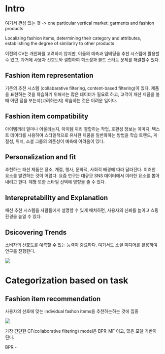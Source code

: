 
# Intro
여기서 관심 있는 것 -> one particular vertical market: garments and fashion products

Localizing fashion items, determining their category and attributes, establishing the degree of similariry to other products 

이전의 CV는 개인화를 고려하지 않지만, 이들의 예측과 임베딩을 추천 시스템에 활용할 수 있고, 과거에 사용자 선호도와 결합하여 희소성과 콜드 스타트 문제를 해결할수 있다.

## Fashion item representation

기존의 추천 시스템 (collabarative filtering, content-based filtering)이 있다, 제품을 표현하는 것을 학습하기 위해서는 많은 데이터가 필요로 하고, 고객이 패션 제품을 볼 때 어떤 점을 보는지(고려하는지) 학습하는 것은 어려운 일이다.

## Fashion item compatibility

아이템끼리 얼마나 어울리는지, 아이템 끼리 결합하는 작업, 
호환성 정보는 이미지, 텍스트 데이터를 사용하여 스타일적으로 유사한 제품을 일반화하는 방법을 학습
트렌드, 계절성, 위치, 소셜 그룹의 의존성이 예측에 어려움이 있다.

## Personalization and fit

추천하는 패션 제품은 장소, 계절, 행사, 문화적, 사회적 배경에 따라 달라진다. 이러한 요소를 발견하는 것이 어렵다. 요즘 연구는 대규모 SNS 데이터에서 이러한 요소를 뽑아내려고 한다. 
체형 또한 스타일 선택에 영향을 줄 수 있다. 

## Interepretability and Explanation

패션 추천 시스템을 사람들에게 설명할 수 있게 배치하면, 사용자의 신뢰를 높이고 쇼핑 환경을 높일 수 있다.

## Dsicovering Trends 

소비자의 선호도를 예측할 수 있는 능력이 중요하다. 여기서도 소셜 미디어를 활용하여 연구를 진행한다. 



![](https://i.imgur.com/JVGg6hP.png)

# Categorization based on task

## Fashion item recommendation

사용자의 선호에 맞는 individual fashon items을 추천하는하는 것에 집중

![](https://i.imgur.com/wE59frv.png)

가장 간단한 CF(collaborative filtering) model은 BPR-MF 이고, 많은 모델 기반이 된다.

BPR -